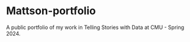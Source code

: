 # Mattson-portfolio
A public portfolio of my work in Telling Stories with Data at CMU - Spring 2024. 

